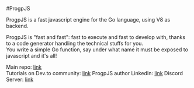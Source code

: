 #ProgpJS

ProgpJS is a fast javascript engine for the Go language, using V8 as backend.

ProgpJS is "fast and fast": fast to execute and fast to develop with, thanks to a code generator handling the technical stuffs for you.   
You write a simple Go function, say under what name it must be exposed to javascript and it's all!

Main repo: [link](https://github.com/progpjs/progpjs)  
Tutorials on Dev.to community: [link](https://dev.to/johanpiquet)
ProgpJS author LinkedIn: [link](https://www.linkedin.com/in/johan-piquet-72219114/)
Discord Server: [link](https://discord.com/channels/1193642220092403772/1193642220092403775)
